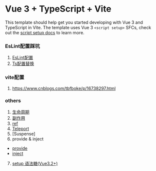 <!--
 * @Descripttion: 
 * @version: 
 * @Author: chenpengfei
 * @Date: 2023-02-16 15:49:27
 * @LastEditors: chenpengfei
 * @LastEditTime: 2023-03-06 16:21:17
-->
# Vue 3 + TypeScript + Vite

This template should help get you started developing with Vue 3 and TypeScript in Vite. The template uses Vue 3 `<script setup>` SFCs, check out the [script setup docs](https://v3.vuejs.org/api/sfc-script-setup.html#sfc-script-setup) to learn more.


### EsLint配置踩坑
1. [EsLint配置](https://www.jianshu.com/p/4b94540dd998)
2. [Ts配置替换](https://coding.imooc.com/learn/questiondetail/4daeRY4pedWYnWEp.html)

### vite配置
1. https://www.cnblogs.com/tbfboke/p/16738297.html


### others
1. [生命周期](https://cn.vuejs.org/guide/essentials/lifecycle.html#lifecycle-diagram)
2. [副作用](https://coding.imooc.com/learn/questiondetail/gDANwPNllzzXK120.html)
3. [ref](https://cn.vuejs.org/api/reactivity-core.html#ref)
4. [Teleport](https://cn.vuejs.org/guide/built-ins/teleport.html)
5. [Suspense]
6. provide & inject
  * [provide](./src/components/demo/provide.vue)
  * [inject](./src/components/demo/inject.vue)
7. [setup 语法糖(Vue3.2+)](https://cn.vuejs.org/api/sfc-script-setup.html)